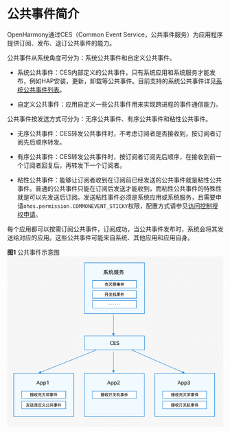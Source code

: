 # 公共事件简介


OpenHarmony通过CES（Common Event Service，公共事件服务）为应用程序提供订阅、发布、退订公共事件的能力。


公共事件从系统角度可分为：系统公共事件和自定义公共事件。


- 系统公共事件：CES内部定义的公共事件，只有系统应用和系统服务才能发布，例如HAP安装，更新，卸载等公共事件。目前支持的系统公共事件详见[系统公共事件列表](../reference/apis/js-apis-commonEventManager.md#support)。

- 自定义公共事件：应用自定义一些公共事件用来实现跨进程的事件通信能力。


公共事件按发送方式可分为：无序公共事件、有序公共事件和粘性公共事件。


- 无序公共事件：CES转发公共事件时，不考虑订阅者是否接收到，按订阅者订阅先后顺序转发。

- 有序公共事件：CES转发公共事件时，按订阅者订阅先后顺序，在接收到前一个订阅者回复后，再转发下一个订阅者。

- 粘性公共事件：能够让订阅者收到在订阅前已经发送的公共事件就是粘性公共事件。普通的公共事件只能在订阅后发送才能收到，而粘性公共事件的特殊性就是可以先发送后订阅。发送粘性事件必须是系统应用或系统服务，且需要申请`ohos.permission.COMMONEVENT_STICKY`权限，配置方式请参见[访问控制授权申请](../security/accesstoken-guidelines.md#配置文件权限声明)。


每个应用都可以按需订阅公共事件，订阅成功，当公共事件发布时，系统会将其发送给对应的应用。这些公共事件可能来自系统、其他应用和应用自身。


  **图1** 公共事件示意图
![common-event](figures/common-event.png)
